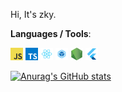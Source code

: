Hi, It's zky.



**Languages / Tools**:

<code><img height="20" src="https://github.com/github/explore/blob/main/topics/javascript/javascript.png?raw=true"></code>
<code><img height="20" src="https://github.com/github/explore/blob/main/topics/typescript/typescript.png?raw=true"></code>
<code><img height="20" src="https://github.com/github/explore/blob/main/topics/react/react.png?raw=true"></code>
<code><img height="20" src="https://github.com/github/explore/blob/main/topics/webpack/webpack.png?raw=true"></code>
<code><img height="20" src="https://github.com/github/explore/blob/main/topics/nodejs/nodejs.png?raw=true"></code>
<code><img height="20" src="https://github.com/github/explore/blob/main/topics/flutter/flutter.png?raw=true"></code>


[![Anurag's GitHub stats](https://github-readme-stats.vercel.app/api?username=honpery)](https://github.com/anuraghazra/github-readme-stats)
